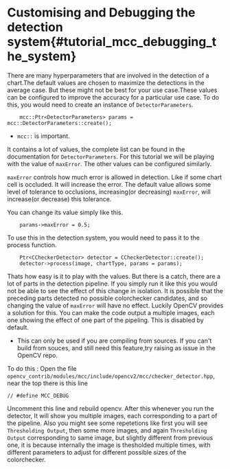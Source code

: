 Customising and Debugging the detection system{#tutorial_mcc_debugging_the_system}
===========================

There are many hyperparameters that are involved in the detection of a chart.The default values are chosen to maximize the detections in the average case. But these might not be best for your use case.These values can be configured to improve the accuracy for a particular use case. To do this, you would need to create an
instance of `DetectorParameters`.

```
    mcc::Ptr<DetectorParameters> params = mcc::DetectorParameters::create();
```
* `mcc::` is important.

It contains a lot of values, the complete list can be found in the documentation for `DetectorParameters`. For this tutorial we will be playing with the value of `maxError`. The other values can be configured similarly.

`maxError` controls how much error is allowed in detection. Like if some chart cell is occluded. It will increase the error. The default value allows some level of tolerance to occlusions, increasing(or decreasing) `maxError`, will increase(or decrease) this tolerance.

You can change its value simply like this.

```
    params->maxError = 0.5;
```

To use this in the detection system, you would need to pass it to the process function.

```
    Ptr<CCheckerDetector> detector = CCheckerDetector::create();
    detector->process(image, chartType, params = params);
```

Thats how easy is it to play with the values. But there is a catch, there are a lot of parts in the detection pipeline. If you simply run it like this you would not be able to see the effect of this change in isolation. It is possible that the preceding parts detected no possible colorchecker candidates, and so changing the value of `maxError` will have no effect. Luckily OpenCV provides a solution for this. You can make the code output a multiple images, each one showing the effect of one part of the pipeling. This is disabled by default.

* This can only be used if you are compiling from sources. If you can't build from souces, and still need this feature,try raising as issue in the OpenCV repo.

To do this : Open the file `opencv_contrib/modules/mcc/include/opencv2/mcc/checker_detector.hpp`, near the top there is this line

```
// #define MCC_DEBUG
```

Uncomment this line and rebuild opencv. After this whenever you run the detector, It will show you multiple images, each corresponding to a part of the pipeline. Also you might see some repetetions like first you will see `Thresholding Output`, then some more images, and again `Thresholding Output` corresponding to same image, but slightly different from previous one, it is because internally the image is thesholded multiple times, with different parameters to adjust for different possible sizes of the colorchecker.
